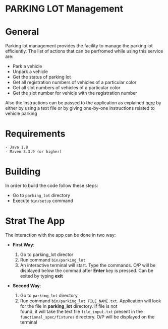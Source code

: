 # PARKING LOT Management

# General
Parking lot management provides the facility to manage the parking lot efficiently. The list of actions that can be perfromed while using this service are:

 - Park a vehicle
 - Unpark a vehicle
 - Get the status of parking lot
 - Get all registration numbers of vehicles of a particular color
 - Get all slot numbers of vehicles of a particular color
 - Get the slot number for vehicle with the registration number

Also the instructions can be passed to the application as explained [here]() by either by using a text file or by giving one-by-one instructions related to vehicle parking


# Requirements
    - Java 1.8
    - Maven 3.3.9 (or higher)

# Building
In order to build the code follow these steps:
 - Go to `parking_lot` directory
 - Execute `bin/setup` command

# Strat The App
The interaction with the app can be done in two way:
 
 - **First Way**:
   1. Go to parking_lot director
   2. Run command `bin/parking_lot`
   3. An interactive terminal will start. Type the commands. O/P will be displayed below the commad after **Enter** key is pressed. Can be exited by typing **exit**
    
  - **Second Way**:
    1. Go to `parking_lot` directory
    2. Run command `bin/parking_lot FILE_NAME.txt`. Application will look for the file in **parking_lot** directory. If file is not       
      found, it will take the text file  `file_input.txt` present in the `functional_spec/fixtures` directory. O/P will be displayed on 
      the terminal


